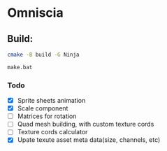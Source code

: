 # Omniscia

## Build:
```bash
cmake -B build -G Ninja

make.bat
```

### Todo
- [x] Sprite sheets animation
- [x] Scale component
- [ ] Matrices for rotation
- [ ] Quad mesh building, with custom texture cords
- [ ] Texture cords calculator
- [x] Upate texute asset meta data(size, channels, etc)
